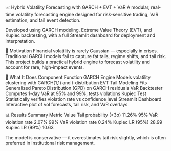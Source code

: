 📈 Hybrid Volatility Forecasting with GARCH + EVT + VaR
A modular, real-time volatility forecasting engine designed for risk-sensitive trading, VaR estimation, and tail event detection.

Developed using GARCH modeling, Extreme Value Theory (EVT), and Kupiec backtesting, with a full Streamlit dashboard for deployment and interpretation.

🧠 Motivation
Financial volatility is rarely Gaussian — especially in crises. Traditional GARCH models fail to capture fat tails, regime shifts, and tail risk. This project builds a practical hybrid engine to forecast volatility and account for rare, high-impact events.

🚀 What It Does
Component	Function
GARCH Engine	Models volatility clustering with GARCH(1,1) and t-distribution
EVT Tail Modeling	Fits Generalized Pareto Distribution (GPD) on GARCH residuals
VaR Backtester	Computes 1-day VaR at 95% and 99%, tests violations
Kupiec Test	Statistically verifies violation rate vs confidence level
Streamlit Dashboard	Interactive plot of vol forecasts, tail risk, and VaR overlays

📊 Results Summary
Metric	Value
Tail probability (>3σ)	11.26%
95% VaR violation rate	2.07%
99% VaR violation rate	0.24%
Kupiec LR (95%)	28.99
Kupiec LR (99%)	10.63

The model is conservative — it overestimates tail risk slightly, which is often preferred in institutional risk management.


